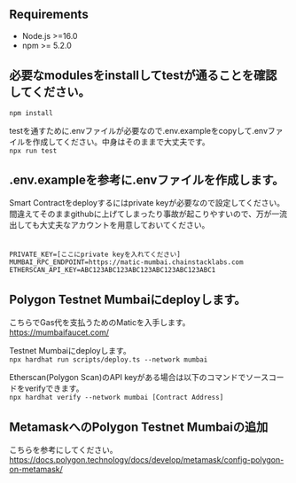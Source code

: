 
## Requirements
- Node.js >=16.0
- npm >= 5.2.0

## 必要なmodulesをinstallしてtestが通ることを確認してください。　　

```npm install```  

testを通すために.envファイルが必要なので.env.exampleをcopyして.envファイルを作成してください。中身はそのままで大丈夫です。  
```npx run test```


## .env.exampleを参考に.envファイルを作成します。  
Smart Contractをdeployするにはprivate keyが必要なので設定してください。  
間違えてそのままgithubに上げてしまったり事故が起こりやすいので、万が一流出しても大丈夫なアカウントを用意しておいてください。  
　　
```
PRIVATE_KEY=[ここにprivate keyを入れてください]
MUMBAI_RPC_ENDPOINT=https://matic-mumbai.chainstacklabs.com
ETHERSCAN_API_KEY=ABC123ABC123ABC123ABC123ABC123ABC1
```

## Polygon Testnet Mumbaiにdeployします。
こちらでGas代を支払うためのMaticを入手します。  
https://mumbaifaucet.com/


Testnet Mumbaiにdeployします。  
```npx hardhat run scripts/deploy.ts --network mumbai```

Etherscan(Polygon Scan)のAPI keyがある場合は以下のコマンドでソースコードをverifyできます。  
```npx hardhat verify --network mumbai [Contract Address]```


## MetamaskへのPolygon Testnet Mumbaiの追加
こちらを参考にしてください。  
https://docs.polygon.technology/docs/develop/metamask/config-polygon-on-metamask/
